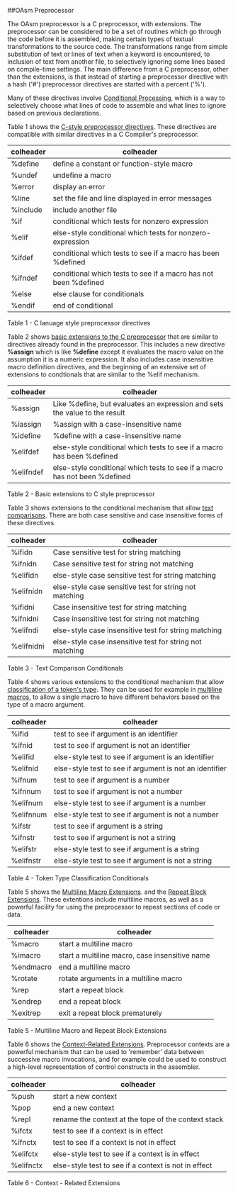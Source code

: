 ##OAsm Preprocessor
 

 The OAsm preprocessor is a C preprocessor, with extensions.  The preprocessor can be considered to be a set of routines which go through the code before it is assembled, making certain types of textual transformations to the source code.  The transformations range from simple substitution of text or lines of text when a keyword is encountered, to inclusion of text from another file, to selectively ignoring some lines based on compile-time settings.  The main difference from a C preprocessor, other than the extensions, is that instead of starting a preprocessor directive with a hash ('\#') preprocessor directives are started with a percent ('%').
 
 Many of these directives involve [Conditional Processing](Conditional%20Processing.html), which is a way to selectively choose what lines of code to assemble and what lines to ignore based on previous declarations.
 
 Table 1 shows the [C-style preprocessor directives](C-Style%20Preprocessor%20Directives.html).  These directives are compatible with similar directives in a C Compiler's preprocessor.
 
     

|colheader |colheader |
|--- |--- |
|%define|define a constant or function-style macro|
|%undef|undefine a macro|
|%error|display an error|
|%line|set the file and line displayed in error messages|
|%include|include another file|
|%if|conditional which tests for nonzero expression|
|%elif|else-style conditional which tests for nonzero-expression|
|%ifdef|conditional which tests to see if a macro has been %defined|
|%ifndef|conditional which tests to see if a macro has not been %defined|
|%else|else clause for conditionals|
|%endif|end of conditional|   

  Table 1 - C lanuage style preprocessor directives
 
 Table 2 shows [basic extensions to the C preprocessor](Basic%20Extensions%20to%20C%20Preprocessor.html) that are similar to directives already found in the preprocessor.  This includes a new directive **%assign** which is like **%define** except it evaluates the macro value on the assumption it is a numeric expression.  It also includes case insensitive macro definition directives, and the beginning of an extensive set of extensions to condtionals that are similar to the %elif mechanism.
 
      

|colheader |colheader |
|--- |--- |
|%assign|Like %define, but evaluates an expression and sets the value to the result|
|%iassign|%assign with a case-insensitive name|
|%idefine|%define with a case-insensitive name|
|%elifdef|else-style conditional which tests to see if a macro has been %defined|
|%elifndef|else-style conditional which tests to see if a macro has not been %defined|   

  Table 2 - Basic extensions to C style preprocessor
   
 Table 3 shows extensions to the conditional mechanism that allow [text comparisons](Text%20Comparison%20Conditionals.html).  There are both case sensitive and case insensitive forms of these directives.
 
      

|colheader |colheader |
|--- |--- |
|%ifidn|Case sensitive test for string matching|
|%ifnidn|Case sensitive test for string not matching|
|%elifidn|else-style case sensitive test for string matching|
|%elifnidn|else-style case sensitive test for string not matching|
|%ifidni|Case insensitive test for string matching|
|%ifnidni|Case insensitive test for string not matching|
|%elifndi|else-style case insensitive test for string matching|
|%elifnidni|else-style case insensitive test for string not matching|   

  Table 3 - Text Comparison Conditionals
 
 Table 4 shows various extensions to the conditional mechanism that allow [classification of a token's type](Token%20Type%20Classification%20Conditionals.html).  They can be used for example in [multiline macros](Multiline%20Macro%20Extensions.html), to allow a single macro to have different behaviors based on the type of a macro argument.
 
      

|colheader |colheader |
|--- |--- |
|%ifid|test to see if argument is an identifier|
|%ifnid|test to see if argument is not an identifier|
|%elifid|else-style test to see if argument is an identifier|
|%elifnid|else-style test to see if argument is not an identifier|
|%ifnum|test to see if argument is a number|
|%ifnnum|test to see if argument is not a number|
|%elifnum|else-style test to see if argument is a number|
|%elifnnum|else-style test to see if argument is not a number|
|%ifstr|test to see if argument is a string|
|%ifnstr|test to see if argument is not a string|
|%elifstr|else-style test to see if argument is a string|
|%elifnstr|else-style test to see if argument is not a string|   

  Table 4 - Token Type Classification Conditionals
 
 Table 5 shows the [Multiline Macro Extensions](Multiline%20Macro%20Extensions.html). and the [Repeat Block Extensions](Repeat%20Block%20Extensions.html).  These extentions include multiline macros, as well as a powerful facility for using the preprocessor to repeat sections of code or data.
 
      

|colheader |colheader |
|--- |--- |
|%macro|start a multiline macro|
|%imacro|start a multiline macro, case insensitive name|
|%endmacro|end a multiline macro|
|%rotate|rotate arguments in a multiline macro|
|%rep|start a repeat block|
|%endrep|end a repeat block|
|%exitrep|exit a repeat block prematurely|   

  Table 5 - Multiline Macro and Repeat Block Extensions
  
 Table 6 shows the [Context-Related Extensions](Context-Related%20Extensions.html).  Preprocessor contexts are a powerful mechanism that can be used to 'remember' data between successive macro invocations, and for example could be used to construct a high-level representation of control constructs in the assembler.
 
      

|colheader |colheader |
|--- |--- |
|%push|start a new context|
|%pop|end a new context|
|%repl|rename the context at the tope of the context stack|
|%ifctx|test to see if a context is in effect|
|%ifnctx|test to see if a context is not in effect|
|%elifctx|else-style test to see if a context is in effect|
|%elifnctx|else-style test to see if a context is not in effect|   

  Table 6 - Context - Related Extensions
  
 